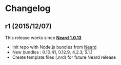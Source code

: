# Changelog

## r1 (2015/12/07)

This release works since **[Neard 1.0.13](https://github.com/crazy-max/neard/releases/tag/v1.0.13)**

* Init repo with Node.js bundles from [Neard](https://github.com/crazy-max/neard)
* New bundles : 0.10.41, 0.12.9, 4.2.3, 5.1.1
* Create template files (.nrd) for future Neard release

